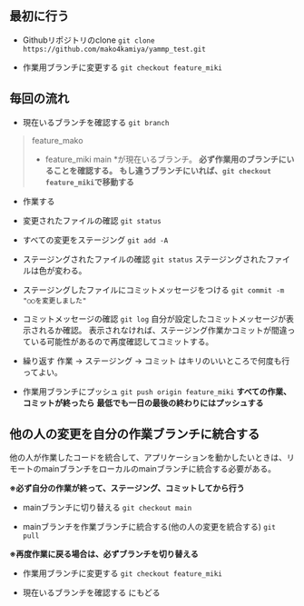 ## 最初に行う
- Githubリポジトリのclone
`git clone https://github.com/mako4kamiya/yammp_test.git`

- 作業用ブランチに変更する
`git checkout feature_miki`


## 毎回の流れ

- 現在いるブランチを確認する
`git branch`
>  feature_mako
>* feature_miki
>  main
*が現在いるブランチ。
**必ず作業用のブランチにいることを確認する。**
**もし違うブランチにいれば、`git checkout feature_miki`で移動する**

- 作業する

- 変更されたファイルの確認
`git status`

- すべての変更をステージング
`git add -A`

- ステージングされたファイルの確認
`git status`
ステージングされたファイルは色が変わる。

- ステージングしたファイルにコミットメッセージをつける
`git commit -m "○○を変更しました"`

- コミットメッセージの確認
`git log`
自分が設定したコミットメッセージが表示されるか確認。
表示されなければ、ステージング作業かコミットが間違っている可能性があるので再度確認してコミットする。

- 繰り返す
作業 → ステージング → コミット はキリのいいところで何度も行ってよい。

- 作業用ブランチにプッシュ
`git push origin feature_miki`
**すべての作業、コミットが終ったら**
**最低でも一日の最後の終わりにはプッシュする**

## 他の人の変更を自分の作業ブランチに統合する
他の人が作業したコードを統合して、アプリケーションを動かしたいときは、リモートのmainブランチをローカルのmainブランチに統合する必要がある。

**※必ず自分の作業が終って、ステージング、コミットしてから行う**

- mainブランチに切り替える
`git checkout main`

- mainブランチを作業ブランチに統合する(他の人の変更を統合する)
`git pull`

**※再度作業に戻る場合は、必ずブランチを切り替える**

- 作業用ブランチに変更する
`git checkout feature_miki`

- 現在いるブランチを確認する にもどる